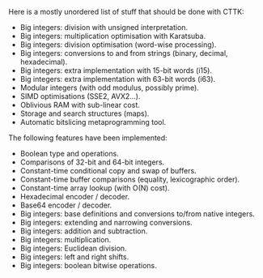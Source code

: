 Here is a mostly unordered list of stuff that should be done with
CTTK:

  - Big integers: division with unsigned interpretation.
  - Big integers: multiplication optimisation with Karatsuba.
  - Big integers: division optimisation (word-wise processing).
  - Big integers: conversions to and from strings (binary, decimal,
    hexadecimal).
  - Big integers: extra implementation with 15-bit words (i15).
  - Big integers: extra implementation with 63-bit words (i63).
  - Modular integers (with odd modulus, possibly prime).
  - SIMD optimisations (SSE2, AVX2...).
  - Oblivious RAM with sub-linear cost.
  - Storage and search structures (maps).
  - Automatic bitslicing metaprogramming tool.

The following features have been implemented:

  - Boolean type and operations.
  - Comparisons of 32-bit and 64-bit integers.
  - Constant-time conditional copy and swap of buffers.
  - Constant-time buffer comparisons (equality, lexicographic order).
  - Constant-time array lookup (with O(N) cost).
  - Hexadecimal encoder / decoder.
  - Base64 encoder / decoder.
  - Big integers: base definitions and conversions to/from native
    integers.
  - Big integers: extending and narrowing conversions.
  - Big integers: addition and subtraction.
  - Big integers: multiplication.
  - Big integers: Euclidean division.
  - Big integers: left and right shifts.
  - Big integers: boolean bitwise operations.
